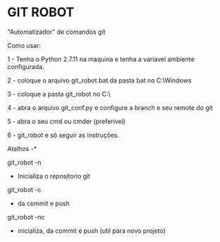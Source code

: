# GIT ROBOT
"Automatizador" de comandos git 

Como usar: 

1 - Tenha o Python 2.7.11 na maquina e tenha a variavel ambiente configurada.

2 - coloque o arquivo git_robot.bat da pasta bat no C:\Windows

3 - coloque a pasta git_robot no C:\

4 - abra o arquivo git_conf.py e configure a branch e seu remote do git

5 - abra o seu cmd ou cmder (preferivel)

6 - git_robot e só seguir as instruções. 

Atalhos -* 

git_robot -n
 - Inicializa o repositorio git

git_robot -c
 - da commit e push 

git_robot -nc 
 - inicializa, da commit e push (util para novo projeto)

